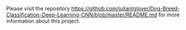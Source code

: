 Please visit the repository <a href="https://github.com/juliantglover/Dog-Breed-Classification-Deep-Learning-CNN/blob/master/README.md">https://github.com/juliantglover/Dog-Breed-Classification-Deep-Learning-CNN/blob/master/README.md</a> for more information about this project.

